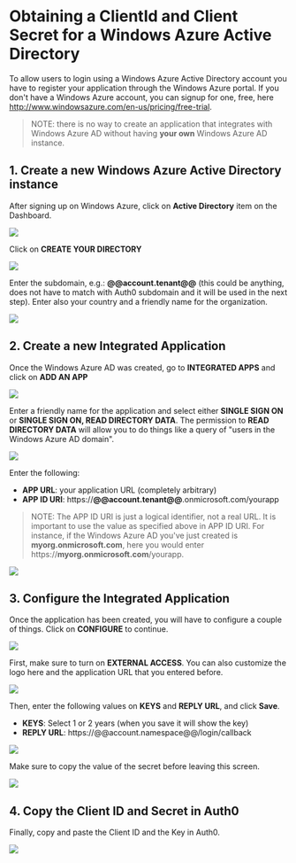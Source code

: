 # Obtaining a ClientId and Client Secret for a Windows Azure Active Directory

To allow users to login using a Windows Azure Active Directory account you have to register your application through the Windows Azure portal. If you don't have a Windows Azure account, you can signup for one, free, here <http://www.windowsazure.com/en-us/pricing/free-trial>.

> NOTE: there is no way to create an application that integrates with Windows Azure AD without having **your own** Windows Azure AD instance.

## 1. Create a new Windows Azure Active Directory instance

After signing up on Windows Azure, click on **Active Directory** item on the Dashboard.

![](img/waad-0.png)

Click on **CREATE YOUR DIRECTORY**

![](img/waad-1.png)

Enter the subdomain, e.g.: **@@account.tenant@@** (this could be anything, does not have to match with Auth0 subdomain and it will be used in the next step). Enter also your country and a friendly name for the organization.

![](img/waad-2.png)

## 2. Create a new Integrated Application

Once the Windows Azure AD was created, go to **INTEGRATED APPS** and click on **ADD AN APP**

![](img/waad-3.png)

Enter a friendly name for the application and select either **SINGLE SIGN ON** or **SINGLE SIGN ON, READ DIRECTORY DATA**. The permission to **READ DIRECTORY DATA** will allow you to do things like a query of "users in the Windows Azure AD domain".

![](img/waad-4.png)

Enter the following:

* **APP URL**: your application URL (completely arbitrary)
* **APP ID URI**: https://**@@account.tenant@@**.onmicrosoft.com/yourapp

> NOTE: The APP ID URI is just a logical identifier, not a real URL. It is important to use the value as specified above in APP ID URI. For instance, if the Windows Azure AD you've just created is **myorg.onmicrosoft.com**, here you would enter https://**myorg.onmicrosoft.com**/yourapp.

![](img/waad-5.png)

## 3. Configure the Integrated Application

Once the application has been created, you will have to configure a couple of things. Click on **CONFIGURE** to continue.

![](img/waad-6.png)

First, make sure to turn on **EXTERNAL ACCESS**. You can also customize the logo here and the application URL that you entered before.

![](img/waad-7.png)

Then, enter the following values on **KEYS** and **REPLY URL**, and click **Save**.

* **KEYS**: Select 1 or 2 years (when you save it will show the key)
* **REPLY URL**: https://@@account.namespace@@/login/callback

![](img/waad-8.png)

Make sure to copy the value of the secret before leaving this screen.

![](img/waad-9.png)

## 4. Copy the Client ID and Secret in Auth0

Finally, copy and paste the Client ID and the Key in Auth0.

![](img/waad-10.png)

